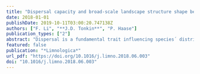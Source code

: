 ```yaml
---
title: "Dispersal capacity and broad-scale landscape structure shape benthic invertebrate communities along stream networks"
date: 2018-01-01
publishDate: 2019-10-11T03:00:20.747138Z
authors: ["F. Li", "**J.D. Tonkin**", "P. Haase"]
publication_types: ["2"]
abstract: "Dispersal is a fundamental trait influencing species´ distribution patterns and metacommunity structure. Yet, for stream communities it remains unclear how communities differ in dispersal capacity. Due to the dendritic network structure of streams and the greater spatial variability in environmental conditions in headwaters than in mainstems, we asked three main questions: 1) Do benthic invertebrates inhabiting headwaters have lower community-wide dispersal capacities (DCc) on average than those living in mainstems? 2) In turn, does the degree of community dissimilarity among sites differ between the different locations in the river network? 3) Are these differences more pronounced in highland streams compared to lowland streams as a consequence of major landscape features (i.e. mountains)? To examine these questions, we compiled 1466 benthic invertebrate samples across the southern highland and northern lowland areas of Germany. Results showed that overall DCc increased with stream size in both highland and lowland streams. In highland streams, higher DCc in mainstems was associated with more homogeneous communities compared to headwater communities. However, this pattern did not occur in lowland streams. This suggests that both dispersal capacity and landscape structure interact to determine community structure in these networks. Our results therefore stress the importance of considering dispersal traits and landscape features, as well as habitat control (or environmental filtering) to better understand (meta-) community structure across various landscape types."
featured: false
publication: "*Limnologica*"
url_pdf: "https://doi.org/10.1016/j.limno.2018.06.003"
doi: "10.1016/j.limno.2018.06.003"
---
```


